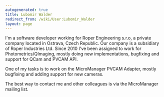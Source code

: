 ```yaml
---
autogenerated: true
title: Lubomir Walder
redirect_from: /wiki/User:Lubomir_Walder
layout: page
---
```


I'm a software developer working for Roper Engineering s.r.o, a private
company located in Ostrava, Czech Republic. Our company is a subsidiary
of Roper Industries Ltd. Since 2010 I've been assigned to work for
Photometrics/QImaging, mostly doing new implementations, bugfixing and
support for QCam and PVCAM API.

One of my tasks is to work on the MicroManager PVCAM Adapter, mostly
bugfixing and adding support for new cameras.

The best way to contact me and other colleagues is via the MicroManager
mailing list.
